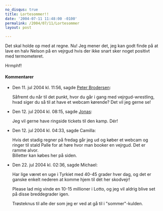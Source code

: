 ```yaml
---
no_disqus: true
title: Lortesommer!!
date: '2004-07-11 11:48:00 -0100'
permalink: /2004/07/11/Lortesommer
layout: post

---
```

Det skal holde op med at regne. Nu! Jeg mener det, jeg kan godt finde på at lave en halv Nelson på en vejrgud hvis der ikke snart sker noget positivt med termometeret.

Hrmphf!
<div class="vintage-comments">
<h4>Kommentarer </h4>
<ul class="vintage-comments-list"><li>
<p class="comment-meta">Den <time datetime="2004-07-11T23:56:01+02:00">11. jul 2004 kl.  11:56</time>, sagde <a href="http://pe.ter.dk/">Peter Brodersen</a>:</p>
<p>Såfremt du når til det punkt, hvor du går i gang med vejrgud-wrestling, hvad siger du så til at have et webcam kørende? Det vil jeg gerne se!</p>
</li>

<li>
<p class="comment-meta">Den <time datetime="2004-07-12T08:15:48+02:00">12. jul 2004 kl.  08:15</time>, sagde <a href="http://verture.net/">Jonas</a>:</p>
<p>Jeg vil gerne have ringside tickets til den kamp. Dér!</p>
</li>

<li>
<p class="comment-meta">Den <time datetime="2004-07-12T16:33:32+02:00">12. jul 2004 kl.  04:33</time>, sagde Camilla:</p>
<p>Hvis det stadig regner på fredag går jeg ud og køber et webcam og ringer til stald Palle for at høre hvor man booker en vejrgud. Det er ramme alvor.<br />
Billetter kan købes her på siden.</p>
</li>

<li>
<p class="comment-meta">Den <time datetime="2004-07-22T02:36:27+02:00">22. jul 2004 kl.  02:36</time>, sagde Michael:</p>
<p>Har lige været en uge i Tyrkiet med 40-45 grader hver dag, og det er ganske enkelt nederen at komme hjem til dét her skodvejr!</p>
<p>Please lad mig vinde en 10-15 millioner i Lotto, og jeg vil aldrig blive set på disse breddegrader igen.</p>
<p>Trøsteknus til alle der som jeg er ved at gå til i "sommer"-kulden.</p>
</li>
</ul>
</div>
